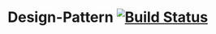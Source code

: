 # Design-Pattern  [![Build Status](http://52.187.3.12:9090/buildStatus/icon?job=Test%20Project)](http://52.187.3.12:9090/buildStatus/icon?job=Test%20Project)
